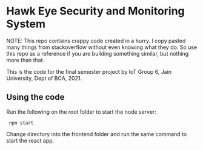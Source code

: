 # Hawk Eye Security and Monitoring System

NOTE: This repo contains crappy code created in a hurry. I copy pasted many things from stackoverflow without even knowing what they do. So use this repo as a reference if you are building something similar, but nothing more than that.

This is the code for the final semester project by IoT Group 6, Jain University, Dept of BCA, 2021.

## Using the code

Run the following on the root folder to start the node server:

<code> npm start </code>

Change directory into the frontend folder and run the same command to start the react app.
